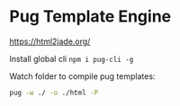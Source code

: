 # Pug Template Engine

https://html2jade.org/

Install global cli `npm i pug-cli -g`

Watch folder to compile pug templates:
```bash
pug -w ./ -o ./html -P
```
